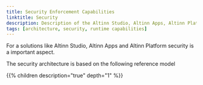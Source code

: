 ```yaml
---
title: Security Enforcement Capabilities
linktitle: Security
description: Description of the Altinn Studio, Altinn Apps, Altinn Platform security architecture providing runtime capabilities for the solutions.
tags: [architecture, security, runtime capabilities]
---
```

For a solutions like Altinn Studio, Altinn Apps and Altinn Platform security is a important aspect.

The security architecture is based on the following reference model

{{% children description="true" depth="1" %}}




